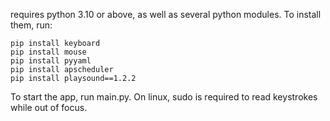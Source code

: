 requires python 3.10 or above, as well as several python modules. To install them, run:

```
pip install keyboard
pip install mouse
pip install pyyaml
pip install apscheduler
pip install playsound==1.2.2
```

To start the app, run main.py.
On linux, sudo is required to read keystrokes while out of focus.
